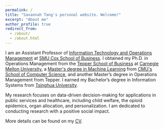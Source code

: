 ```yaml
---
permalink: /
title: "Savannah Tang's personal website. Welcome!"
excerpt: "About me"
author_profile: true
redirect_from: 
  - /about/
  - /about.html
---
```




I am an Assistant Professor of [Information Technology and Operations Management](https://www.smu.edu/cox/academics/information-technology-and-operations-management-department) at [SMU Cox School of Business](https://www.smu.edu/cox). I obtained my Ph.D. in Operations Management from the [Tepper School of Business](https://www.cmu.edu/tepper/) at [Carnegie Mellon University](https://www.cmu.edu/), a [Master's degree in Machine Learning](https://www.ml.cmu.edu/academics/machine-learning-masters-curriculum.html) from [CMU's School of Computer Science](https://www.cs.cmu.edu/), and another Master’s degree in Operations Management from Tepper. I earned my Bachelor’s degree in Information Systems from [Tsinghua University](https://www.tsinghua.edu.cn/en/index.htm).

My research focuses on data-driven decision-making for applications in public services and healthcare, including child welfare, the opioid epidemics, organ allocation, and personalization. I am dedicated to conducting research with a positive social impact.

More details can be found on my [CV](../files/Tang_CV_20250413.pdf).
